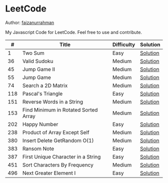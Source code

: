 # LeetCode

Author: [faizanurrahman](https://github.com/faizanurrahman)

My Javascript Code for LeetCode. Feel free to use and contribute.

\# | Title | Difficulty | Solution
---|---|---|---
1 | Two Sum | Easy | [Solution](solution/1.%20Two%20Sum)
36 | Valid Sudoku | Medium | [Solution](solution/36.%20Valid%20Sudoku)
45 | Jump Game II | Medium | [Solution](solution/45.%20Jump%20Game%20II)
55 | Jump Game | Medium | [Solution](solution/55.%20Jump%20Game)
74 | Search a 2D Matrix | Medium | [Solution](solution/74.%20Search%20a%202D%20Matrix)
118 | Pascal's Triangle | Easy | [Solution](solution/118.%20Pascal%27s%20Triangle)
151 | Reverse Words in a String | Medium | [Solution](solution/151.%20Reverse%20Words%20in%20a%20String)
153 | Find Minimum in Rotated Sorted Array | Medium | [Solution](solution/153.%20Find%20Minimum%20in%20Rotated%20Sorted%20Array)
202 | Happy Number | Easy | [Solution](solution/202.%20Happy%20Number)
238 | Product of Array Except Self | Medium | [Solution](solution/238.%20Product%20of%20Array%20Except%20Self)
380 | Insert Delete GetRandom O(1) | Medium | [Solution](solution/380.%20Insert%20Delete%20GetRandom%20O%281%29)
383 | Ransom Note | Easy | [Solution](solution/383.%20Ransom%20Note)
387 | First Unique Character in a String | Easy | [Solution](solution/387.%20First%20Unique%20Character%20in%20a%20String)
451 | Sort Characters By Frequency | Medium | [Solution](solution/451.%20Sort%20Characters%20By%20Frequency)
496 | Next Greater Element I | Easy | [Solution](solution/496.%20Next%20Greater%20Element%20I)
